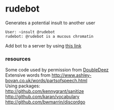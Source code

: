 # rudebot
Generates a potential insult to another user 
```
User: ~insult @rudebot
rudebot: @rudebot is a mucous chromatin
```

Add bot to a server by using [this link](https://discordapp.com/oauth2/authorize?&client_id=360876923867365387&scope=bot&permissions=0)

### resources
Some code used by permission from [DoubleDeez](https://github.com/DoubleDeez/discord-bots)  
Extensive words from http://www.ashley-bovan.co.uk/words/partsofspeech.html  
Using packages:  
http://github.com/kennygrant/sanitize  
http://github.com/karan/vocabulary  
http://github.com/bwmarrin/discordgo  
